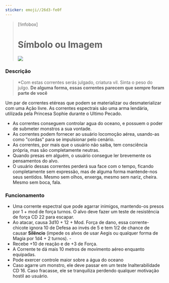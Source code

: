 ```yaml
---
sticker: emoji//26d3-fe0f
---
```



> [!infobox]
> # Símbolo ou Imagem
>![](https://i.imgur.com/p5lFHk9.jpeg)

### Descrição
>*Com estas correntes serás julgado, criatura vil. Sinta o peso do julgo.
>**De alguma forma, essas correntes parecem que sempre foram parte de você**

Um par de correntes etéreas que podem se materializar ou desmaterializar com uma Ação livre. As correntes espectrais são uma arma lendária, utilizada pela Princesa Sophie durante o Ultimo Pecado. 

- As correntes conseguem controlar agua do oceano, e possuem o poder de submeter monstros a sua vontade.
- As correntes podem fornecer ao usuário locomoção aérea, usando-as como "cordas" para se impulsionar pelo cenário. 
- As correntes, por mais que o usuário não saiba, tem consciência própria, mas são completamente neutras.
- Quando presas em alguém, o usuário consegue ler brevemente os pensamentos do alvo.
- O usuário dessas correntes perderá sua face com o tempo, ficando completamente sem expressão, mas de alguma forma mantende-nos seus sentidos. Mesmo sem olhos, enxerga, mesmo sem nariz, cheira. Mesmo sem boca, fala.
### Funcionamento

- Uma corrente espectral que pode agarrar inimigos, mantendo-os presos por 1 + mod de força  turnos. O alvo deve fazer um teste de resistência de força CD 22 para escapar.
- Ao atacar, causa 3d10 + 12 + Mod. Força de dano, essa corrente-chicote ignora 10 de Defesa ao invés de 5 e tem 1/2 de chance de causar **Silêncio** (impede os alvos de usar Aegis ou qualquer forma de Magia por 1d4 + 2 turnos).  - 
- Recebe +10 de reação e de +3 de Força.
- A Corrente te dá mais 10 metros de movimento aéreo enquanto equipadas.
- Pode exercer controle maior sobre a água do oceano
- Caso agarre um monstro, ele deve passar em um teste Inalterabilidade CD 16. Caso fracasse, ele se tranquiliza perdendo qualquer motivação hostil ao usuário. 

